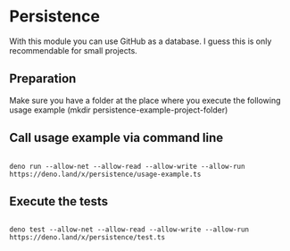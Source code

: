 # Persistence

With this module you can use GitHub as a database. I guess this is only recommendable for small projects.

## Preparation 
Make sure you have a folder at the place where you execute the following usage example (mkdir persistence-example-project-folder)  

## Call usage example via command line
```

deno run --allow-net --allow-read --allow-write --allow-run https://deno.land/x/persistence/usage-example.ts

```

## Execute the tests
```

deno test --allow-net --allow-read --allow-write --allow-run https://deno.land/x/persistence/test.ts

``` 

